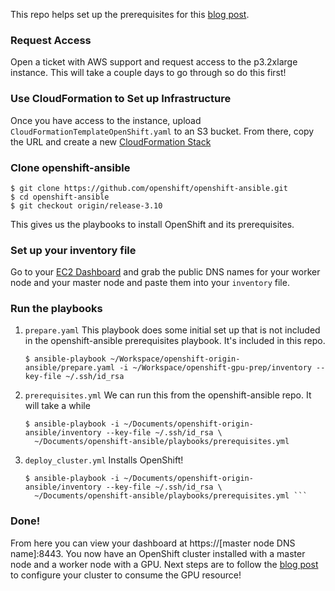 This repo helps set up the prerequisites for this [blog post](https://blog.openshift.com/how-to-use-gpus-with-deviceplugin-in-openshift-3-10/).


### Request Access
Open a ticket with AWS support and request access to the p3.2xlarge instance. This will take a couple days to go through so do this first!

### Use CloudFormation to Set up Infrastructure
Once you have access to the instance, upload `CloudFormationTemplateOpenShift.yaml` to an S3 bucket. From there, copy the URL and create a new [CloudFormation Stack](https://console.aws.amazon.com/cloudformation/)

### Clone openshift-ansible
```
$ git clone https://github.com/openshift/openshift-ansible.git
$ cd openshift-ansible
$ git checkout origin/release-3.10
```
This gives us the playbooks to install OpenShift and its prerequisites.

### Set up your inventory file
Go to your [EC2 Dashboard](https://console.aws.amazon.com/ec2/v2/)  and grab the public DNS names for your worker node and your master node and paste them into your `inventory` file.

### Run the playbooks
1. `prepare.yaml`
	This playbook does some initial set up that is not included in the openshift-ansible prerequisites playbook. It's included in this repo.
	```
	$ ansible-playbook ~/Workspace/openshift-origin-ansible/prepare.yaml -i ~/Workspace/openshift-gpu-prep/inventory --key-file ~/.ssh/id_rsa
	```
2.  `prerequisites.yml`
	We can run this from the openshift-ansible repo. It will take a while
	```
	$ ansible-playbook -i ~/Documents/openshift-origin-ansible/inventory --key-file ~/.ssh/id_rsa \
	  ~/Documents/openshift-ansible/playbooks/prerequisites.yml
	```
3. `deploy_cluster.yml`
	Installs OpenShift!
	```
	$ ansible-playbook -i ~/Documents/openshift-origin-ansible/inventory --key-file ~/.ssh/id_rsa \
	  ~/Documents/openshift-ansible/playbooks/prerequisites.yml ```

### Done!
From here you can view your dashboard at https://[master node DNS name]:8443. You now have an OpenShift cluster installed with a master node and a worker node with a GPU. Next steps are to follow the [blog post](https://blog.openshift.com/how-to-use-gpus-with-deviceplugin-in-openshift-3-10/) to configure your cluster to consume the GPU resource!
